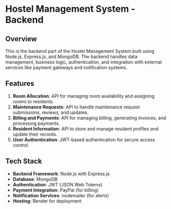 # Hostel Management System - Backend

## Overview

This is the backend part of the Hostel Management System built using Node.js, Express.js, and MongoDB. The backend handles data management, business logic, authentication, and integration with external services like payment gateways and notification systems.

## Features

1. **Room Allocation**: API for managing room availability and assigning rooms to residents.
2. **Maintenance Requests**: API to handle maintenance request submissions, reviews, and updates.
3. **Billing and Payments**: API for managing billing, generating invoices, and processing payments.
4. **Resident Information**: API to store and manage resident profiles and update their records.
5. **User Authentication**: JWT-based authentication for secure access control.

## Tech Stack

- **Backend Framework**: Node.js with Express.js
- **Database**: MongoDB
- **Authentication**: JWT (JSON Web Tokens)
- **Payment Integration**:  PayPal (for billing)
- **Notification Services**: nodemailer (for alerts)
- **Hosting**:  Render for deployment
